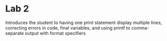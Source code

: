 # Lab 2
Introduces the student to having one print statement display multiple lines, correcting errors in code, final variables, and using printf to comma-separate output with format specifiers
